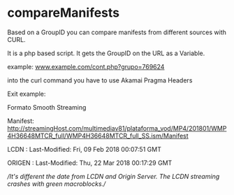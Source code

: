 # compareManifests
Based on a GroupID you can compare manifests from different sources with CURL.

It is a php based script. It gets the GroupID on the URL as a Variable.

example: www.example.com/cont.php?grupo=769624

into the curl command you have to use Akamai Pragma Headers

Exit example:

Formato Smooth Streaming

  Manifest:  http://streamingHost.com/multimediav81/plataforma_vod/MP4/201801/WMP4H36648MTCR_full/WMP4H36648MTCR_full_SS.ism/Manifest
  
  LCDN    : Last-Modified: Fri, 09 Feb 2018 00:07:51 GMT  
  
  ORIGEN  : Last-Modified: Thu, 22 Mar 2018 00:17:29 GMT
  
  */It's different the date from LCDN and Origin Server.
   The LCDN streaming  crashes with green macroblocks./*
